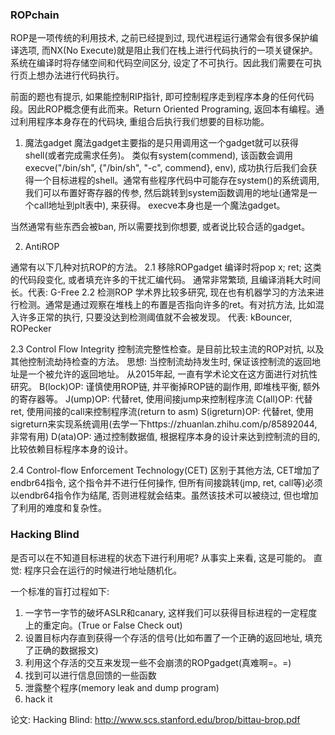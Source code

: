 ### ROPchain

ROP是一项传统的利用技术, 之前已经提到过, 现代进程运行通常会有很多保护编译选项, 而NX(No Execute)就是阻止我们在栈上进行代码执行的一项关键保护。系统在编译时将存储空间和代码空间区分, 设定了不可执行。因此我们需要在可执行页上想办法进行代码执行。

前面的题也有提示, 如果能控制RIP指针, 即可控制程序走到程序本身的任何代码段。因此ROP概念便有此而来。Return Oriented Programing, 返回本有编程。通过利用程序本身存在的代码块, 重组合后执行我们想要的目标功能。


1. 魔法gadget
魔法gadget主要指的是只用调用这一个gadget就可以获得shell(或者完成需求任务)。
类似有system(commend), 该函数会调用execve("/bin/sh", {"/bin/sh", "-c", commend}, env), 成功执行后我们会获得一个目标进程的shell。通常有些程序代码中可能存在system()的系统调用, 我们可以布置好寄存器的传参, 然后跳转到system函数调用的地址(通常是一个call地址到plt表中), 来获得。
execve本身也是一个魔法gadget。

当然通常有些东西会被ban, 所以需要找到你想要, 或者说比较合适的gadget。

2. AntiROP

通常有以下几种对抗ROP的方法。
2.1 移除ROPgadget
编译时将pop x; ret; 这类的代码段变化, 或者填充许多的干扰汇编代码。
通常非常繁琐, 且编译消耗大时间长。代表: G-Free
2.2 检测ROP
学术界比较多研究, 现在也有机器学习的方法来进行检测。通常是通过观察在堆栈上的布置是否指向许多的ret。有对抗方法, 比如混入许多正常的执行, 只要没达到检测阈值就不会被发现。
代表:
kBouncer, ROPecker

2.3 Control Flow Integrity
控制流完整性检查。是目前比较主流的ROP对抗, 以及其他控制流劫持检查的方法。
思想: 当控制流劫持发生时, 保证该控制流的返回地址是一个被允许的返回地址。
从2015年起, 一直有学术论文在这方面进行对抗性研究。
B(lock)OP: 谨慎使用ROP链, 并平衡掉ROP链的副作用, 即堆栈平衡, 额外的寄存器等。
J(ump)OP: 代替ret, 使用间接jump来控制程序流
C(all)OP: 代替ret, 使用间接的call来控制程序流(return to asm)
S(igreturn)OP: 代替ret, 使用sigreturn来实现系统调用(去学一下https://zhuanlan.zhihu.com/p/85892044, 非常有用)
D(ata)OP: 通过控制数据值, 根据程序本身的设计来达到控制流的目的, 比较依赖目标程序本身的设计。

2.4 Control-flow Enforcement Technology(CET)
区别于其他方法, CET增加了endbr64指令, 这个指令并不进行任何操作, 但所有间接跳转(jmp, ret, call等)必须以endbr64指令作为结尾, 否则进程就会结束。虽然该技术可以被绕过, 但也增加了利用的难度和复杂性。


### Hacking Blind

是否可以在不知道目标进程的状态下进行利用呢? 从事实上来看, 这是可能的。
直觉: 程序只会在运行的时候进行地址随机化。

一个标准的盲打过程如下:
1. 一字节一字节的破坏ASLR和canary, 这样我们可以获得目标进程的一定程度上的重定向。(True or False Check out)
2. 设置目标内存直到获得一个存活的信号(比如布置了一个正确的返回地址, 填充了正确的数据报文)
3. 利用这个存活的交互来发现一些不会崩溃的ROPgadget(真难啊=。=)
4. 找到可以进行信息回馈的一些函数
5. 泄露整个程序(memory leak and dump program)
6. hack it

论文: Hacking Blind: http://www.scs.stanford.edu/brop/bittau-brop.pdf

